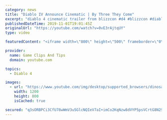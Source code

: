 ```yaml
---
category: news
title: "Diablo IV Announce Cinematic | By Three They Come"
excerpt: "diablo 4 cinematic trailer from blizzcon #d4 #blizzcon #diablo."
publishedDateTime: 2019-11-01T19:01:45Z
originalUrl: "https://youtube.com/watch?v=0vE3rAjtqUY"
type: video

featuredContent: "<iframe width=\"800\" height=\"500\" frameborder=\"0\" src=\"https://www.youtube.com/embed/0vE3rAjtqUY\" allow=\"accelerometer; autoplay; encrypted-media; gyroscope; picture-in-picture\" allowfullscreen></iframe>"

provider:
  name: Game Clips And Tips
  domain: youtube.com

topics:
  - Diablo 4

images:
  - url: "https://www.youtube.com/img/desktop/supported_browsers/dinosaur.png"
    width: 1200
    height: 800
    isCached: true

secured: "q3sORBPCi3CfU78wWmV3u5GlcNQIeV7aI+imCo2KqNzw8dVYP5psVCrtG8N2SEv1Iq58MK/FkBbWkDV53hWDSnub12aCwQCr99gQO/7VkenfA9rzne4TmL8MHCKqBCH3L5dLK+Tl6pHfQYeSE5J0pvm6wuDj6p4vc3WpY9KJ9PKrU5wu5RXgqhFtZ2s1fO7gEt91Gbw905/lNFr6QpTwTclbQe5nWJ0t6EKZC6GvwwEUOaTO4WE1TwvFmVsklmToz0iQ5dNuIUBiAND0ghpY+W0qur3tlyMmSWOu9tV8X07p96Yg8g/epQAOXUor0vLdy+GasmOEa9OByiqRmd43m3YGdqYWNNy4VXfqU2Qy44xnPMEk74+7Q3zenaNcNu95feMOV3VxpTgHjq8tSv/D6w==;14BfigSAWm5DLxlibp4sPA=="
---
```


